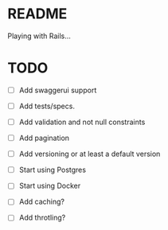 # README
Playing with Rails...

# TODO
- [ ] Add swaggerui support
- [ ] Add tests/specs.
- [ ] Add validation and not null constraints
- [ ] Add pagination
- [ ] Add versioning or at least a default version
- [ ] Start using Postgres
- [ ] Start using Docker
- [ ] Add caching?
- [ ] Add throtling?

